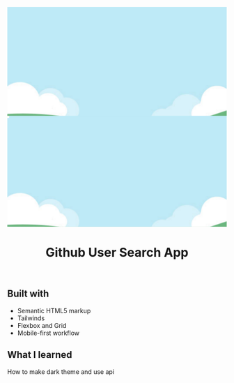 ![Design preview for the Advice generator app coding challenge](./images/design.png)


<h1 align="center">Github User Search App</h1>

<br>


## Built with 

- Semantic HTML5 markup
- Tailwinds
- Flexbox and Grid
- Mobile-first workflow

## What I learned

How to make dark theme and use api 

